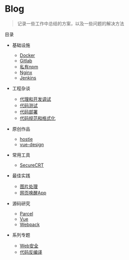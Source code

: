 
# Blog

> 记录一些工作中总结的方案，以及一些问题的解决方法

目录


- 基础设施
  - [Docker](https://github.com/L-Chris/blog/blob/master/基础设施/Docker.md)
  - [Gitlab](https://github.com/L-Chris/blog/blob/master/基础设施/Gitlab.md)
  - [私有npm](https://github.com/L-Chris/blog/blob/master/基础设施/私有npm.md)
  - [Nginx](https://github.com/L-Chris/blog/blob/master/基础设施/Nginx.md)
  - [Jenkins](https://github.com/L-Chris/blog/blob/master/基础设施/Jenkins.md)

- 工程杂谈
  - [代理和开发调试](https://github.com/L-Chris/blog/blob/master/工程杂谈/代理和开发调试.md)
  - [代码测试](https://github.com/L-Chris/blog/blob/master/工程杂谈/代码测试.md)
  - [代码部署](https://github.com/L-Chris/blog/blob/master/工程杂谈/代码部署.md)
  - [代码规范和格式化](https://github.com/L-Chris/blog/blob/master/工程杂谈/代码规范和格式化.md)

- 原创作品
  - [hostie](https://github.com/L-Chris/blog/blob/master/原创作品/hostie.md)
  - [vue-design](https://github.com/L-Chris/blog/blob/master/原创作品/vue-design.md)

- 常用工具
  - [SecureCRT](https://github.com/L-Chris/blog/blob/master/常用工具/SecureCRT.md)

- 最佳实践
  - [图片处理](https://github.com/L-Chris/blog/blob/master/最佳实践/图片处理.md)
  - [网页唤醒App](https://github.com/L-Chris/blog/blob/master/最佳实践/网页唤醒App.md)

- 源码研究
  - [Parcel](https://github.com/L-Chris/blog/blob/master/源码研究/Parcel.md)
  - [Vue](https://github.com/L-Chris/blog/blob/master/源码研究/Vue.md)
  - [Webpack](https://github.com/L-Chris/blog/blob/master/源码研究/Webpack.md)

- 系列专题
  - [Web安全](https://github.com/L-Chris/blog/blob/master/系列专题/Web安全.md)
  - [代码反编译](https://github.com/L-Chris/blog/blob/master/系列专题/代码反编译.md)
